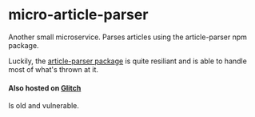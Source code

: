 # micro-article-parser
Another small microservice. Parses articles using the article-parser npm package.

Luckily, the [article-parser package](https://github.com/ndaidong/article-parser) is quite resiliant and is able to handle most of what's thrown at it. 

#### Also hosted on [Glitch](https://article-parser-server.glitch.me)

Is old and vulnerable.
